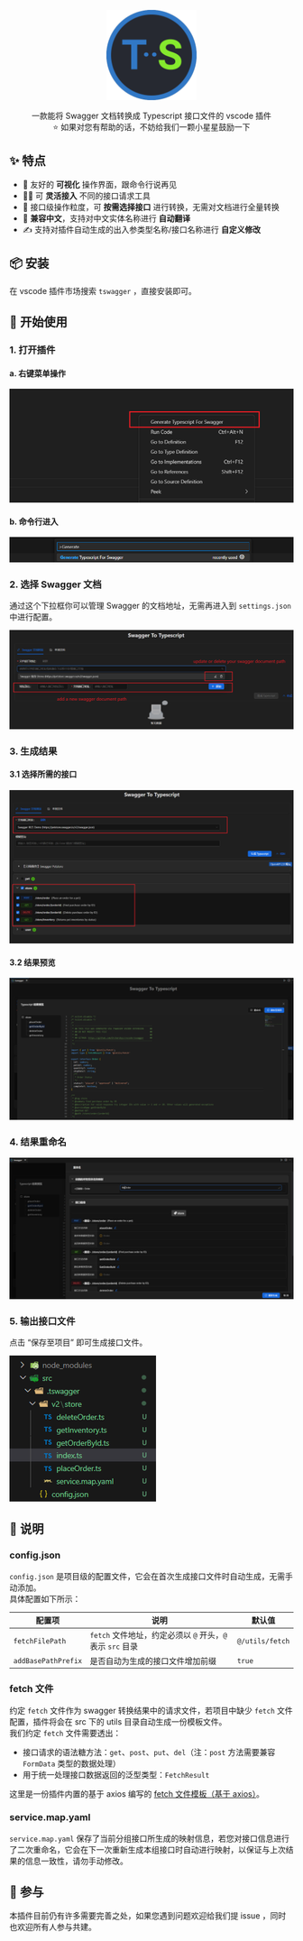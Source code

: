 <p align="center">
    <img width="160" height="160" src="./assets/images/logo.png">
</p>

<div style="display: flex; flex-direction: column; align-items: center">
<div>
一款能将 Swagger 文档转换成 Typescript 接口文件的 vscode 插件</div>
<div>
⭐ 如果对您有帮助的话，不妨给我们一颗小星星鼓励一下
</div>
</div>

## ✨ 特点

- 👀 友好的 **可视化** 操作界面，跟命令行说再见
- 🧑‍💻 可 **灵活接入** 不同的接口请求工具
- 🧮 接口级操作粒度，可 **按需选择接口** 进行转换，无需对文档进行全量转换
- 📑 **兼容中文**，支持对中文实体名称进行 **自动翻译**
- ✍️ 支持对插件自动生成的出入参类型名称/接口名称进行 **自定义修改**

## 📦 安装

在 vscode 插件市场搜索 `tswagger` ，直接安装即可。

## 🔨 开始使用
### 1. 打开插件

#### a. 右键菜单操作

![右键菜单进入](assets/images/readme/enterFromMenu.png)

#### b. 命令行进入

![命令行进入](assets/images/readme/enterFromCommand.png)

### 2. 选择 Swagger 文档

通过这个下拉框你可以管理 Swagger 的文档地址，无需再进入到 `settings.json` 中进行配置。

![Swagger 文档地址管理下拉框](assets/images/readme/manageSwaggerUrl.png)

### 3. 生成结果
#### 3.1 选择所需的接口

![首次生成需要补充配置文件](assets/images/readme/generateTypescript.png)

#### 3.2 结果预览
![结果预览](assets/images/readme/previewTypescript.png)

### 4. 结果重命名

![重命名](assets/images/readme/renameTsResult.png)

### 5. 输出接口文件

点击 “保存至项目” 即可生成接口文件。

![生成结果](assets/images/readme/serviceFile.png)

## 📃 说明
### config.json
`config.json` 是项目级的配置文件，它会在首次生成接口文件时自动生成，无需手动添加。  
具体配置如下所示：

| 配置项              | 说明                                                       | 默认值          |
| ------------------- | ---------------------------------------------------------- | --------------- |
| `fetchFilePath`     | `fetch` 文件地址，约定必须以 `@` 开头，`@` 表示 `src` 目录 | `@/utils/fetch` |
| `addBasePathPrefix` | 是否自动为生成的接口文件增加前缀                           | `true`          |

### fetch 文件
约定 `fetch` 文件作为 swagger 转换结果中的请求文件，若项目中缺少 `fetch` 文件配置，插件将会在 src 下的 utils 目录自动生成一份模板文件。  
我们约定 `fetch` 文件需要透出：

- 接口请求的语法糖方法：`get`、`post`、`put`、`del`（注：`post` 方法需要兼容 `FormData` 类型的数据处理）
- 用于统一处理接口数据返回的泛型类型：`FetchResult`  

这里是一份插件内置的基于 axios 编写的 [fetch 文件模板（基于 axios）](./src/requestTemplates/axios.ts)。

### service.map.yaml
`service.map.yaml` 保存了当前分组接口所生成的映射信息，若您对接口信息进行了二次重命名，它会在下一次重新生成本组接口时自动进行映射，以保证与上次结果的信息一致性，请勿手动修改。

## 🤝 参与
本插件目前仍有许多需要完善之处，如果您遇到问题欢迎给我们提 issue ，同时也欢迎所有人参与共建。
